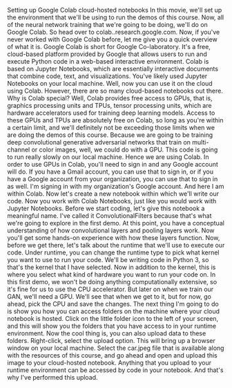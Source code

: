 Setting up Google Colab cloud-hosted notebooks
In this movie, we'll set up the environment that we'll be using to run the demos of this course. Now, all of the neural network training that we're going to be doing, we'll do on Google Colab. So head over to colab..research.google.com. Now, if you've never worked with Google Colab before, let me give you a quick overview of what it is. Google Colab is short for Google Co-laboratory. It's a free, cloud-based platform provided by Google that allows users to run and execute Python code in a web-based interactive environment. Colab is based on Jupyter Notebooks, which are essentially interactive documents that combine code, text, and visualizations. You've likely used Jupyter Notebooks on your local machine. Well, now you can use it on the cloud using Colab. However, there are so many cloud-based notebooks out there. Why is Colab special? Well, Colab provides free access to GPUs, that is, graphics processing units and TPUs, tensor processing units, which are hardware accelerators used for training deep learning models. Access to these GPUs and TPUs are absolutely free on Colab, so long as you're within a certain limit, and we'll definitely not be exceeding those limits when we are doing the demos of this course. Because we are going to be training deep convolutional generative adversarial networks that train on multi-channel or color images, well, we could do with a GPU. This code is going to run really slowly on our local machine. Hence we are using Colab. In order to use GPUs in Colab, you'll need to sign in and any Google account will do. If you have a Gmail account, you can use that to sign in, or if you have a Google account from your organization, you can use that to sign in as well. I'm signing in with my organization's Google account. And here I am within Colab. Now let's create a new notebook within which we'll write our code. Now you work with Colab Notebooks, just like you would work with Jupyter Notebooks. Before we start coding, let's give this notebook a meaningful name. I've called it ConvolutionalFilters because that's what we're going to explore in the first demo. At this point, you have a conceptual understanding of how convolutional layers and pooling layers work. Now you'll get some hands-on experience with how these layers function. Now, before we get there, let's talk about the runtime that we'll use to execute our code. Under runtime, you can change the runtime type to pick what kernel you want to use to run your code. We'll be writing code in Python 3, so that's the kernel that I have selected. Now in addition to the kernel, this is where you select what kind of hardware you want to run your code on. In this first demo, we won't be doing anything computationally extensive, so it's fine for us to use the CPU accelerator. But later on when we train our GAN, we'll need a GPU. We'll see that when we get to it, but for now, go ahead, pick the CPU and save the changes. The next thing I'm going to do is show you how you can access folders on the machine where your cloud notebook is hosted. Click on the little folder icon to the left of your screen, and this will show you the folders that you have access to in your runtime environment. Now the cool thing is, you can also upload data to these folders. Right-click, select the upload option. This will bring up a browser window on your local machine. Select the car.jpeg file that is available along with the resources of this course, and go ahead and open and upload this image to your cloud-hosted notebook. Anything that you upload to your runtime environment can be accessed by code in your notebook. And that's why I've performed this upload.
